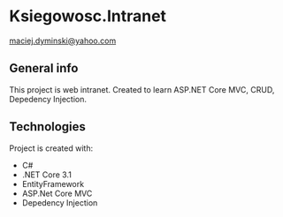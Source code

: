 # Ksiegowosc.Intranet
maciej.dyminski@yahoo.com

## General info
This project is web intranet. Created to learn ASP.NET Core MVC, CRUD, Depedency Injection.
	
## Technologies
Project is created with:
* C# 
* .NET Core 3.1
* EntityFramework
* ASP.Net Core MVC
* Depedency Injection

